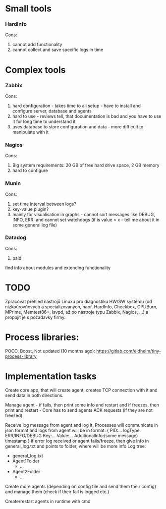 # Small tools
### HardInfo
Cons:
1. cannot add functionality
1. cannot collect and save specific logs in time 


# Complex tools

### Zabbix
Cons:
1. hard configuration - takes time to all setup - have to install and configure server, database and agents 
1. hard to use - reviews tell, that documentation is bad and you have to use it for long time to understand it
1. uses database to store configuration and data - more difficult to manipulate with it

### Nagios
Cons:
1. Big system requirements: 20 GB of free hard drive space, 2 GB memory
1. hard to configure

### Munin
Cons:
1. set time interval between logs?
1. key-value plugin?
1. mainly for visualisation in graphs - cannot sort messages like DEBUG, INFO, ERR. and cannot set watchdogs (if is value > x - tell me about it in some general log file)

### Datadog
Cons:
1. paid



find info about modules and extending functionality

# TODO
 Zpracovat přehled nástrojů Linuxu pro diagnostiku HW/SW systému (od nízkoúrovňových a specializovaných, např. HardInfo, Checkbox, CPUBurn, MPrime, Memtest86+, lsvpd, až po nástroje typu Zabbix, Nagios, ...) a propojit je s požadavky firmy. 

# Process libraries:
POCO, Boost, 
Not updated (10 months ago): https://gitlab.com/eidheim/tiny-process-library


# Implementation tasks
Create core app, that will create agent, creates TCP connection with it and send data in both directions.

Manage agent - if fails, then print some info and restart and if freezes, then print and restart
	- Core has to send agents ACK requests (if they are not freezed)

Receive log message from agent and log it. Processes will communicate in json format and logs from agent will be in format:
{
	PID:...
	logType: ERR/INFO/DEBUG
	Key:...
	Value:...
	AdditionalInfo:(some message)	
	timestamp
}
if error log received or agent fails/freeze, then give info in general_log.txt and points to folder, where will be more info
Log tree:
- general_log.txt
- Agent1Folder
	- ...
- Agent2Folder
	- ...

Create more agents (depending on config file and send them their config) and manage them (check if their fail is logged etc.)

Create/restart agents in runtime with cmd


 

